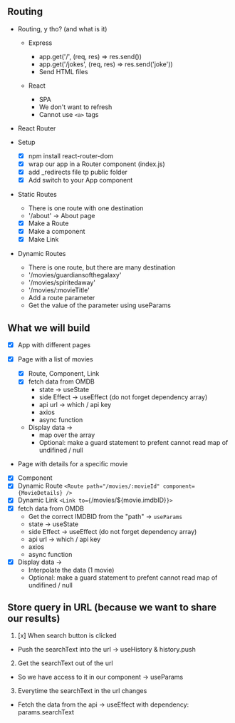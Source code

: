 ## Routing

- Routing, y tho? (and what is it)

  - Express

    - app.get('/', (req, res) => res.send())
    - app.get('/jokes', (req, res) => res.send('joke'))
    - Send HTML files

  - React
    - SPA
    - We don't want to refresh
    - Cannot use `<a>` tags

- React Router
- Setup

  - [x] npm install react-router-dom
  - [x] wrap our app in a Router component (index.js)
  - [x] add \_redirects file tp public folder
  - [x] Add switch to your App component

- Static Routes
  - There is one route with one destination
  - '/about' -> About page
  - [x] Make a Route
  - [x] Make a component
  - [x] Make Link
- Dynamic Routes
  - There is one route, but there are many destination
  - '/movies/guardiansofthegalaxy'
  - '/movies/spiritedaway'
  - '/movies/:movieTitle'
  - Add a route parameter
  - Get the value of the parameter using useParams

## What we will build

- [x] App with different pages
- [x] Page with a list of movies

  - [x] Route, Component, Link
  - [x] fetch data from OMDB
    - state -> useState
    - side Effect -> useEffect (do not forget dependency array)
    - api url -> which / api key
    - axios
    - async function
  - Display data ->
    - map over the array
    - Optional: make a guard statement to prefent cannot read map of undifined / null

- Page with details for a specific movie
- [x] Component
- [x] Dynamic Route `<Route path="/movies/:movieId" component={MovieDetails} />`
- [x] Dynamic Link `<Link to={`/movies/\${movie.imdbID}`}>`
- [x] fetch data from OMDB
  - Get the correct IMDBID from the "path" -> `useParams`
  - state -> useState
  - side Effect -> useEffect (do not forget dependency array)
  - api url -> which / api key
  - axios
  - async function
- [x] Display data ->
  - Interpolate the data (1 movie)
  - Optional: make a guard statement to prefent cannot read map of undifined / null

## Store query in URL (because we want to share our results)

1. [x] When search button is clicked

- Push the searchText into the url -> useHistory & history.push

2. Get the searchText out of the url

- So we have access to it in our component -> useParams

3. Everytime the searchText in the url changes

- Fetch the data from the api -> useEffect with dependency: params.searchText
